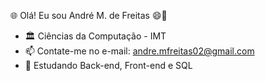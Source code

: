 🌐 Olá! Eu sou André M. de Freitas 😄👋 

- 🏛️ Ciências da Computação - IMT
- 📫 Contate-me no e-mail: andre.mfreitas02@gmail.com
- 🌱 Estudando Back-end, Front-end e SQL
